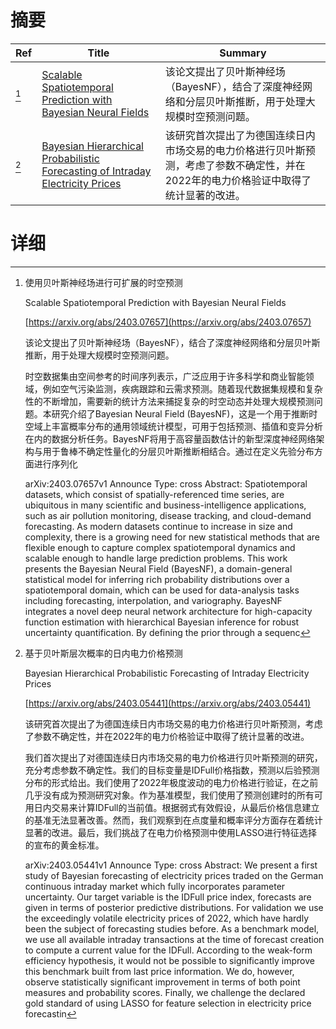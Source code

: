 # 摘要

| Ref | Title | Summary |
| --- | --- | --- |
| [^1] | [Scalable Spatiotemporal Prediction with Bayesian Neural Fields](https://arxiv.org/abs/2403.07657) | 该论文提出了贝叶斯神经场（BayesNF），结合了深度神经网络和分层贝叶斯推断，用于处理大规模时空预测问题。 |
| [^2] | [Bayesian Hierarchical Probabilistic Forecasting of Intraday Electricity Prices](https://arxiv.org/abs/2403.05441) | 该研究首次提出了为德国连续日内市场交易的电力价格进行贝叶斯预测，考虑了参数不确定性，并在2022年的电力价格验证中取得了统计显著的改进。 |

# 详细

[^1]: 使用贝叶斯神经场进行可扩展的时空预测

    Scalable Spatiotemporal Prediction with Bayesian Neural Fields

    [https://arxiv.org/abs/2403.07657](https://arxiv.org/abs/2403.07657)

    该论文提出了贝叶斯神经场（BayesNF），结合了深度神经网络和分层贝叶斯推断，用于处理大规模时空预测问题。

    

    时空数据集由空间参考的时间序列表示，广泛应用于许多科学和商业智能领域，例如空气污染监测，疾病跟踪和云需求预测。随着现代数据集规模和复杂性的不断增加，需要新的统计方法来捕捉复杂的时空动态并处理大规模预测问题。本研究介绍了Bayesian Neural Field (BayesNF)，这是一个用于推断时空域上丰富概率分布的通用领域统计模型，可用于包括预测、插值和变异分析在内的数据分析任务。BayesNF将用于高容量函数估计的新型深度神经网络架构与用于鲁棒不确定性量化的分层贝叶斯推断相结合。通过在定义先验分布方面进行序列化

    arXiv:2403.07657v1 Announce Type: cross  Abstract: Spatiotemporal datasets, which consist of spatially-referenced time series, are ubiquitous in many scientific and business-intelligence applications, such as air pollution monitoring, disease tracking, and cloud-demand forecasting. As modern datasets continue to increase in size and complexity, there is a growing need for new statistical methods that are flexible enough to capture complex spatiotemporal dynamics and scalable enough to handle large prediction problems. This work presents the Bayesian Neural Field (BayesNF), a domain-general statistical model for inferring rich probability distributions over a spatiotemporal domain, which can be used for data-analysis tasks including forecasting, interpolation, and variography. BayesNF integrates a novel deep neural network architecture for high-capacity function estimation with hierarchical Bayesian inference for robust uncertainty quantification. By defining the prior through a sequenc
    
[^2]: 基于贝叶斯层次概率的日内电力价格预测

    Bayesian Hierarchical Probabilistic Forecasting of Intraday Electricity Prices

    [https://arxiv.org/abs/2403.05441](https://arxiv.org/abs/2403.05441)

    该研究首次提出了为德国连续日内市场交易的电力价格进行贝叶斯预测，考虑了参数不确定性，并在2022年的电力价格验证中取得了统计显著的改进。

    

    我们首次提出了对德国连续日内市场交易的电力价格进行贝叶斯预测的研究，充分考虑参数不确定性。我们的目标变量是IDFull价格指数，预测以后验预测分布的形式给出。我们使用了2022年极度波动的电力价格进行验证，在之前几乎没有成为预测研究对象。作为基准模型，我们使用了预测创建时的所有可用日内交易来计算IDFull的当前值。根据弱式有效假设，从最后价格信息建立的基准无法显著改善。然而，我们观察到在点度量和概率评分方面存在着统计显著的改进。最后，我们挑战了在电力价格预测中使用LASSO进行特征选择的宣布的黄金标准。

    arXiv:2403.05441v1 Announce Type: cross  Abstract: We present a first study of Bayesian forecasting of electricity prices traded on the German continuous intraday market which fully incorporates parameter uncertainty. Our target variable is the IDFull price index, forecasts are given in terms of posterior predictive distributions. For validation we use the exceedingly volatile electricity prices of 2022, which have hardly been the subject of forecasting studies before. As a benchmark model, we use all available intraday transactions at the time of forecast creation to compute a current value for the IDFull. According to the weak-form efficiency hypothesis, it would not be possible to significantly improve this benchmark built from last price information. We do, however, observe statistically significant improvement in terms of both point measures and probability scores. Finally, we challenge the declared gold standard of using LASSO for feature selection in electricity price forecastin
    

